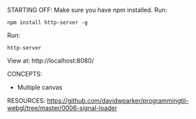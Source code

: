 STARTING OFF:
Make sure you have npm installed.
Run:
```
npm install http-server -g
```

Run:
```
http-server
```

View at: http://localhost:8080/

CONCEPTS:
* Multiple canvas

RESOURCES:
https://github.com/davidwparker/programmingtil-webgl/tree/master/0006-signal-loader
